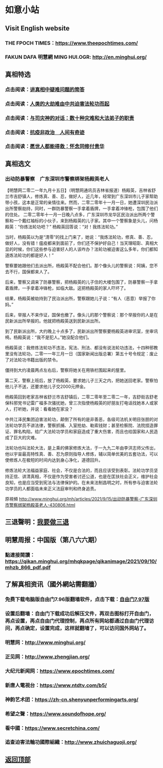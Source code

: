 # 如意小站

## Visit English website

### THE FPOCH TIMES：https://www.theepochtimes.com/

### FAKUN DAFA 明慧網 MING HUI.OGR: http://en.minghui.org/

## 真相特选

### 点击阅读：[讲真相中疑难问题的简答](https://github.com/pinhe91/jcxw3/tree/main)

### 点击阅读：[人类的大劫难由中共迫害法轮功而起](https://github.com/pinhe91/jcxw4/tree/main) 

### 点击阅读：[与司灾神的对话：数十种灾难和大法弟子的职责](https://github.com/pinhe91/jcxw1/tree/main) 

### 点击阅读：[抗疫非政治　人间有奇迹](https://github.com/pinhe91/jcxw2/tree/main) 

### 点击阅读：[愿世人都能得救：怀念同修付贵华](https://github.com/pinhe91/jcxw5/tree/main)

## 真相选文

### 出动防暴警察　广东深圳市警察绑架杨殿英老人

【明慧网二零二一年九月十五日】（明慧网通讯员吉林省报道）杨殿英，吉林省舒兰市吉舒镇人，修炼真、善、忍，做好人，近几年，经常到广东深圳市儿子家帮助带小孩，这本是正常的亲情往来。然而，二零二零年十一月一日，她遭深圳民治派出所警察劫持，同时，一群防暴警察一手拿着盾牌，一手拿着冲锋枪，包围了他们的住处。
二零二零年十一月一日晚八点多，广东深圳市龙华区民治派出所两个警察和一个戴红袖标的小伙子，来到杨殿英的儿子家。其中一个警察象是头儿，问杨殿英：“你炼法轮功吧？” 杨殿英回答说：“对！我炼法轮功。”

当时，杨殿英以为是“清零”的找上门来了，她说：“我炼法轮功，修真、善、忍，做好人，没有错！瘟疫都来到面前了，你们还不保护好自己！当天理昭彰、真相大显的时候，你们这些参与迫害好人的人该咋办？法轮功被迫害这么多年，你们都知道炼法轮功的都是好人！”

警察要她跟他们去派出所，杨殿英不配合他们。那个像头儿的警察说：阿姨，您不去不行，国保都来人了。

后来，警察又调来了防暴警察，把杨殿英的儿子住的大楼包围了，防暴警察一手拿着盾牌，一手拿着冲锋枪，如临大敌。这把杨殿英的家人吓坏了。

结果，杨殿英被劫持到了民治派出所，警察跟她儿子说：“有人（恶意）举报了你妈。”

后来，举报人不来作证，国保也撤了。像头儿的那个警察说：那个举报你的人是在民新派出所举报的。他就把杨殿英送到民新派出所。

到了民新派出所，大约晚上十点多了，民新派出所警察要杨殿英进审讯室，坐审讯椅。杨殿英说：“我不是犯人。”她没配合他们。

杨殿英说：我修炼法轮功不违法，宪法、刑法、都没有说法轮功违法，十四种邪教里没有法轮功，二零一一年三月一日（国家新闻出版总署）第五十号令规定：废止了对法轮功书籍出版的禁令。

僵持到大约凌晨两点左右后，警察将她关在用铁栏围起来的屋里。

第二天，警察上班后，放了杨殿英，要求她儿子三天之内，把她送回老家。警察怕他儿子不送，还要求他儿子交2000元押金。

杨殿英回到老家吉林省舒兰市吉舒镇后，二零二零年至二零二一年，吉舒街吉舒老保科邪党书记雷广福多次骚扰她，曾三次指使杨殿英的好朋友打电话找她本人或家人，打听她，并说：看看她在家没？

中共江泽民集团迫害法轮功，颠倒了所有的是非善恶，各级司法机关明目张胆的对法轮功学员不讲法律，警察抓捕、入室抢劫、勒索钱财；甚至检察院、法院捏造罪证、罪名构陷，给广大法轮功学员和家庭造成了重大伤害，而且也给国家和人民造成了巨大的灾难。

法轮功也叫法轮大法，是上乘的佛家修炼大法，于一九九二年由李洪志师父传出，他以宇宙最高特性真、善、忍为原则指导人修炼，辅以简单优美的五套功法，可以使修炼人在极短的时间内达到身心净化，道德回升。

修炼法轮大法福益家庭、社会，不仅是合法的，而且应该受到表彰。法轮功学员坚持正信、讲清真相，不仅是作为受害者讨还公道，也是在匡扶社会正义，维护社会良知，也是应当受到宪法与法律保护的。在未来法制昌明之时，所有参与迫害法轮功学员的人都面临未来正义法庭审判和终身追责。

原視頻 http://www.minghui.org/mh/articles/2021/9/15/出动防暴警察-广东深圳市警察绑架杨殿英老人-430806.html

## 三退聲明：[我要做三退](http://tuidang.ddns.net/)

## 明慧周报：中国版（第八六六期）

### 點連接閱讀：https://qikan.minghui.org/mhqkpage/qikanimage/2021/09/10/mhzb_866_pdf.pdf

## 了解真相资讯（國外網站需翻牆）

### 免费下载电脑版自由门7.96版翻墙软件，点击下载：[自由门7.97版](https://github.com/pinhe91/tuiguang/files/6839679/fg797r.zip)

### 设置后翻墙：自由门下载成功后解压文件，再双击图标打开自由门，再点设置，再点自由门代理控制，再点所有网站都通过自由门代理访问，再点确定，设置完成，这样就翻墙了，可以访问国外网站了。

### 明慧网：http://www.minghui.org/

### 正见网：http://www.zhengjian.org/

### 大纪元新闻网：https://www.epochtimes.com/

### 新唐人電視台：https://www.ntdtv.com/b5/

### 神韵艺术团：https://zh-cn.shenyunperformingarts.org/

### 希望之聲：https://www.soundofhope.org/

### 看中國：https://www.secretchina.com/

### 追查迫害法輪功國際組織：http://www.zhuichaguoji.org/

## [返回顶部](https://git.io/Js3EY)
